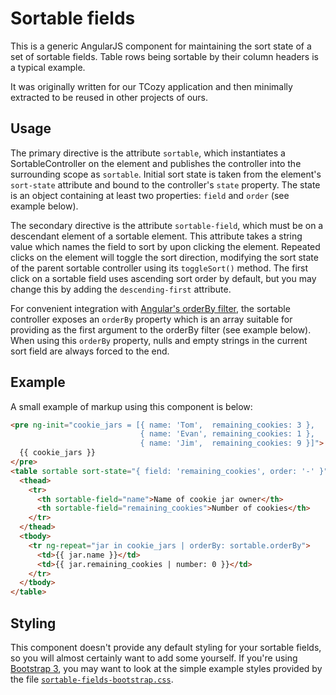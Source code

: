 # Sortable fields

This is a generic AngularJS component for maintaining the sort state of a set
of sortable fields.  Table rows being sortable by their column headers is a
typical example.

It was originally written for our TCozy application and then minimally
extracted to be reused in other projects of ours.


## Usage

The primary directive is the attribute `sortable`, which instantiates a
SortableController on the element and publishes the controller into the
surrounding scope as `sortable`.  Initial sort state is taken from the
element's `sort-state` attribute and bound to the controller's `state`
property.  The state is an object containing at least two properties: `field`
and `order` (see example below).

The secondary directive is the attribute `sortable-field`, which must be on a
descendant element of a sortable element.  This attribute takes a string value
which names the field to sort by upon clicking the element.  Repeated clicks on
the element will toggle the sort direction, modifying the sort state of the
parent sortable controller using its `toggleSort()` method.  The first click on
a sortable field uses ascending sort order by default, but you may change this
by adding the `descending-first` attribute.

For convenient integration with [Angular's orderBy filter][], the sortable
controller exposes an `orderBy` property which is an array suitable for
providing as the first argument to the orderBy filter (see example below).
When using this `orderBy` property, nulls and empty strings in the current sort
field are always forced to the end.

[Angular's orderBy filter]: https://docs.angularjs.org/api/ng/filter/orderBy


## Example

A small example of markup using this component is below:

```html
<pre ng-init="cookie_jars = [{ name: 'Tom',  remaining_cookies: 3 },
                             { name: 'Evan', remaining_cookies: 1 },
                             { name: 'Jim',  remaining_cookies: 9 }]">
  {{ cookie_jars }}
</pre>
<table sortable sort-state="{ field: 'remaining_cookies', order: '-' }">
  <thead>
    <tr>
      <th sortable-field="name">Name of cookie jar owner</th>
      <th sortable-field="remaining_cookies">Number of cookies</th>
    </tr>
  </thead>
  <tbody>
    <tr ng-repeat="jar in cookie_jars | orderBy: sortable.orderBy">
      <td>{{ jar.name }}</td>
      <td>{{ jar.remaining_cookies | number: 0 }}</td>
    </tr>
  </tbody>
</table>
```

## Styling

This component doesn't provide any default styling for your sortable fields, so
you will almost certainly want to add some yourself.  If you're using
[Bootstrap 3][], you may want to look at the simple example styles provided by
the file [`sortable-fields-bootstrap.css`][].

[Bootstrap 3]: https://getbootstrap.com/docs/3.3/
[`sortable-fields-bootstrap.css`]: blob/master/sortable-fields-bootstrap.css
